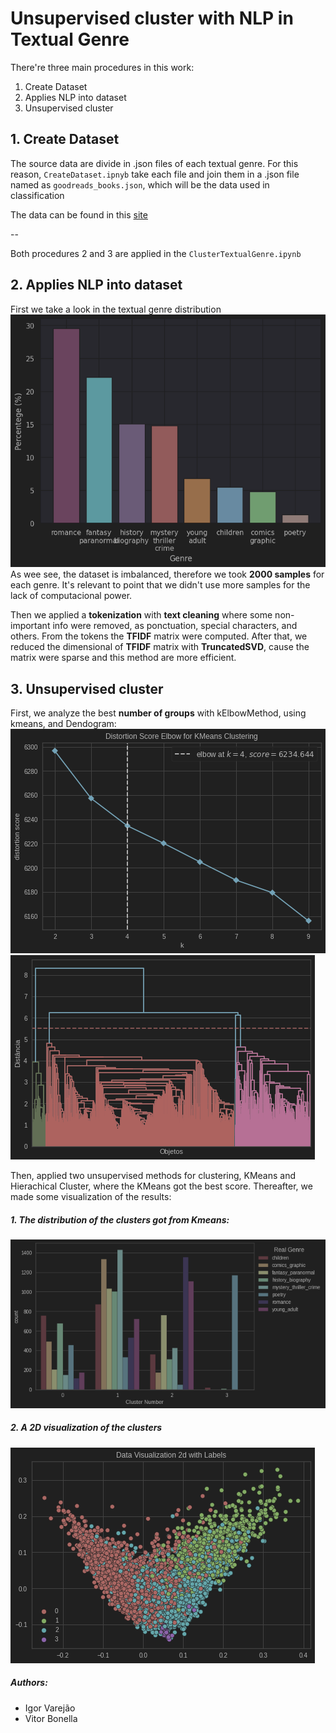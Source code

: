 # Unsupervised cluster with NLP in Textual Genre
There're three main procedures in this work:
1. Create Dataset
2. Applies NLP into dataset
3. Unsupervised cluster

## 1. Create Dataset
The source data are divide in .json files of each textual genre. For this reason, `CreateDataset.ipnyb` take each file and join them
in a .json file named as `goodreads_books.json`, which will be the data used in classification

The data can be found in this [site](https://sites.google.com/eng.ucsd.edu/ucsdbookgraph/home)

--

Both procedures 2 and 3 are applied in the `ClusterTextualGenre.ipynb`

## 2. Applies NLP into dataset
First we take a look in the textual genre distribution
![Textual Genre Distribution](Images/GenreDistribution.png)
As wee see, the dataset is imbalanced, therefore we took **2000 samples** for each genre. It's relevant to point that we didn't use
more samples for the lack of computacional power.

Then we applied a **tokenization** with **text cleaning** where some non-important info were removed, as ponctuation, special characters, and others.
From the tokens the **TFIDF** matrix were computed. After that, we reduced the dimensional of **TFIDF** matrix with **TruncatedSVD**, cause the matrix were sparse
and this method are more efficient.

## 3. Unsupervised cluster

First, we analyze the best **number of groups** with kElbowMethod, using kmeans, and Dendogram:
![KElbow visualizer](Images/KElbow.png)
![Dendogram](Images/Dendogram.png)


Then, applied two unsupervised methods for clustering, KMeans and Hierachical Cluster, where the KMeans got the best score. 
Thereafter, we made some visualization of the results:
##### 1. The distribution of the clusters got from Kmeans:
![Kmeans distribuition](Images/KmeansDist.png)

##### 2. A 2D visualization of the clusters
![2D Visualization](Images/View2D.png)

##### Authors: 
+ Igor Varejão
+ Vitor Bonella 
